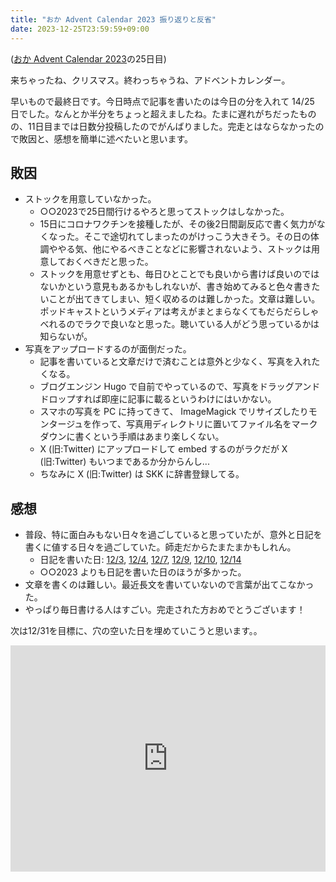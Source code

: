```yaml
---
title: "おか Advent Calendar 2023 振り返りと反省"
date: 2023-12-25T23:59:59+09:00
---
```


([おか Advent Calendar 2023](https://adventar.org/calendars/9232)の25日目)

来ちゃったね、クリスマス。終わっちゃうね、アドベントカレンダー。

早いもので最終日です。今日時点で記事を書いたのは今日の分を入れて 14/25 日でした。なんとか半分をちょっと超えましたね。たまに遅れがちだったものの、11日目までは日数分投稿したのでがんばりました。完走とはならなかったので敗因と、感想を簡単に述べたいと思います。

## 敗因

- ストックを用意していなかった。
  - ○○2023で25日間行けるやろと思ってストックはしなかった。
  - 15日にコロナワクチンを接種したが、その後2日間副反応で書く気力がなくなった。そこで途切れてしまったのがけっこう大きそう。その日の体調ややる気、他にやるべきことなどに影響されないよう、ストックは用意しておくべきだと思った。
  - ストックを用意せずとも、毎日ひとことでも良いから書けば良いのではないかという意見もあるかもしれないが、書き始めてみると色々書きたいことが出てきてしまい、短く収めるのは難しかった。文章は難しい。ポッドキャストというメディアは考えがまとまらなくてもだらだらしゃべれるのでラクで良いなと思った。聴いている人がどう思っているかは知らないが。
- 写真をアップロードするのが面倒だった。
  - 記事を書いていると文章だけで済むことは意外と少なく、写真を入れたくなる。
  - ブログエンジン Hugo で自前でやっているので、写真をドラッグアンドドロップすれば即座に記事に載るというわけにはいかない。
  - スマホの写真を PC に持ってきて、 ImageMagick でリサイズしたりモンタージュを作って、写真用ディレクトリに置いてファイル名をマークダウンに書くという手順はあまり楽しくない。
  - X (旧:Twitter) にアップロードして embed するのがラクだが X (旧:Twitter) もいつまであるか分からんし...
  - ちなみに X (旧:Twitter) は SKK に辞書登録してる。

## 感想

- 普段、特に面白みもない日々を過ごしていると思っていたが、意外と日記を書くに値する日々を過ごしていた。師走だからたまたまかもしれん。
  - 日記を書いた日: [12/3](/blog/posts/2023/advent1203/), [12/4](/blog/posts/2023/advent1204/), [12/7](/blog/posts/2023/advent1207/), [12/9](/blog/posts/2023/advent1209/), [12/10](/blog/posts/2023/advent1210/), [12/14](/blog/posts/2023/advent1214/)
  - ○○2023 よりも日記を書いた日のほうが多かった。
- 文章を書くのは難しい。最近長文を書いていないので言葉が出てこなかった。
- やっぱり毎日書ける人はすごい。完走された方おめでとうございます！

次は12/31を目標に、穴の空いた日を埋めていこうと思います。。

<div style="text-align: center;">
<iframe src="https://adventar.org/calendars/9232/embed" width="100%" height="362" frameborder="0" loading="lazy"></iframe>
</div>
